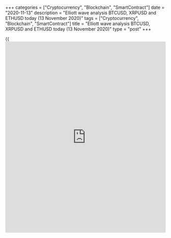 +++
categories = ["Cryptocurrency", "Blockchain", "SmartContract"]
date = "2020-11-13"
description = "Elliott wave analysis BTCUSD, XRPUSD and ETHUSD today (13 November 2020)"
tags = ["Cryptocurrency", "Blockchain", "SmartContract"]
title = "Elliott wave analysis BTCUSD, XRPUSD and ETHUSD today (13 November 2020)"
type = "post"
+++

{{<iframe id="large-banner" src="https://www.bounty.group/#slide=18.0" width="100%" height="600" scrolling="no" style="border: 0px solid rgb(216, 221, 230); border-radius: 3px;">}}

2020-11-13

2020-11-13

Short-term forecast for BTCUSD, XRPUSD and ETHUSD 13.11.2020Roman Onegin

I welcome my readers!

I have prepared a short-term cryptocurrency forecast based on Elliott
wave analysis of Bitcoin, Ripple, and Ethereum. I suggest entry signals
to trade each cryptocurrency.

Major cryptocurrency pairs are rising in impulse waves. Under the
current conditions, one could enter long positions.

The article covers the following subjects:

##  **Elliott wave Bitcoin analysis**

 ****

The BTCUSD market is forming the upward linking wave [X] as a double
zigzag. Wave (Y) is a simple zigzag A-B-C. After the B correction
completed as a triangle, the price has started rising in the impulse
wave C. There is now forming the impulse wave [5] of C. Corrective wave
(4) has recently completed as a triangle, and the price is now rising in
wave (5). The market should be growing to a level of 16900.00.

### Trading plan for [BTCUSD][1] today:

Buy 16442.75, TP 16900.00

* * *

##  **Elliott wave Ripple analysis**

 ****

The Ripple market is forming an upward zigzag. Wave A is a leading
diagonal, as wave [4] exceeded wave [1]. The down corrective wave B is a
triple zigzag composed of the sub-waves [w]-[x]-[y]-[x]-[z]. There is
now forming a bullish impulse wave C, namely its final fifths sub-wave.
The first four parts must have completed within impulse [5]. So, the
market should be rising in the final wave (5) to a level of 0.272.

### Trading plan for **[XRPUSD][2]** today:

Buy 0.256, TP 0.272

* * *

##  **Elliott wave Ethereum analysis**

 ****

The chart displays the B correction completed as a bearish zigzag
[A]-[B]-[C]. Following the B wave, the market has started rising in the
impulse wave C. The first four sub-waves [1]-[2]-[3]-[4] have completed
within the C impulse. Wave [5] is still developing. When correction (4)
finished as a triangle, the price has started growing in the final wave
(5). The market should be rising to a level of 507.00. Under the current
conditions, one could enter purchases.

### Trading plan for  **[ETHUSD][3] **today:

Buy 464.23, TP 507.00

* * *

P.S. Did you like my article? Share it in social networks: it will be
the best “thank you" :)

Ask me questions and comment below. I’ll be glad to answer your
questions and give necessary explanations.

 **Useful links:**

  * I recommend trying to trade with a reliable broker [here][4]. The system allows you to trade by yourself or copy successful traders from all across the globe.
  * Use my promo-code BLOG for getting deposit bonus 50% on LiteForex platform. Just enter this code in the appropriate field while [depositing][5] your trading account.
  * Telegram chat for traders: <t.me/liteforexengchat>. We are sharing the signals and trading experience
  * Telegram channel with high-quality analytics, Forex reviews, training articles, and other useful things for traders <t.me/liteforex>



The content of this article reflects the author’s opinion and does not
necessarily reflect the official position of LiteForex. The material
published on this page is provided for informational purposes only and
should not be considered as the provision of investment advice for the
purposes of Directive 2004/39/EC.

Rate this article:

{{value}}

( {{count}} {{title}} )

   1. my.liteforex.com/trading/chart?symbol=BTCUSD
   2. my.liteforex.com/trading/chart?symbol=XRPUSD
   3. my.liteforex.com/trading/chart?symbol=ETHUSD
   4. my.liteforex.com/?category=analysts-opinions&slug=short-term-forecast-for-[BTC](https://www.playgroundfx.com/blog/who-is-the-creator-of-bitcoin/)usd-xrpusd-and-ethusd-13112020&openPopup=%2Fregistration%2Fpopup&utm_source=blog&utm_medium=article&utm_campaign=bonus
   5. my.liteforex.com/deposit/?category=analysts-opinions&slug=short-term-forecast-for-[BTC](https://www.playgroundfx.com/blog/who-is-the-creator-of-bitcoin/)usd-xrpusd-and-ethusd-13112020&promo_code=BLOG&utm_source=blog&utm_medium=article&utm_campaign=bonus